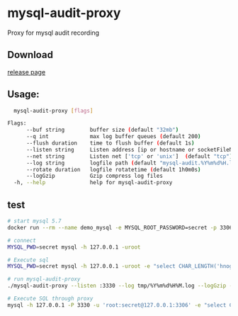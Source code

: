 # mysql-audit-proxy
Proxy for mysql audit recording


Download
-------------

[release page](https://github.com/masahide/mysql-audit-proxy/releases)

Usage:
---------

```bash
  mysql-audit-proxy [flags]

Flags:
      --buf string        buffer size (default "32mb")
      --q int             max log buffer queues (default 200)
      --flush duration    time to flush buffer (default 1s)
      --listen string     Listen address [ip or hostname or socketFileName]  (default "localhost:3330")
      --net string        Listen net ['tcp' or 'unix']  (default "tcp")
      --log string        logfile path (default "mysql-audit.%Y%m%d%H.log")
      --rotate duration   logfile rotatetime (default 1h0m0s)
      --logGzip           Gzip compress log files
  -h, --help              help for mysql-audit-proxy
```


test
---------

```bash
# start mysql 5.7
docker run --rm --name demo_mysql -e MYSQL_ROOT_PASSWORD=secret -p 3306:3306 -d mysql:5.7

# connect
MYSQL_PWD=secret mysql -h 127.0.0.1 -uroot

# Execute sql
MYSQL_PWD=secret mysql -h 127.0.0.1 -uroot -e "select CHAR_LENGTH('hnogedff') as len"

# run mysql-audit-proxy
./mysql-audit-proxy --listen :3330 --log tmp/%Y%m%d%H%M.log --logGzip --rotate 1m

# Execute SQL through proxy
mysql -h 127.0.0.1 -P 3330 -u 'root:secret@127.0.0.1:3306' -e "select CHAR_LENGTH('hnogedff') as len"
```

